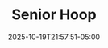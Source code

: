 ---
weight: 999
title: "Senior Hoop"
description: "Individual hoop scores"
icon: "article"
date: "2025-10-19T21:57:51-05:00"
lastmod: "2025-10-19T21:57:51-05:00"
draft: false
toc: true
---
